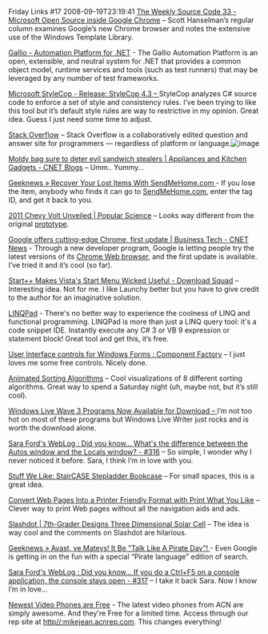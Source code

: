 Friday Links #17
2008-09-19T23:19:41
[The Weekly Source Code 33 - Microsoft Open Source inside Google Chrome](http://www.hanselman.com/blog/TheWeeklySourceCode33MicrosoftOpenSourceInsideGoogleChrome.aspx) – Scott Hanselman’s regular column examines Google’s new Chrome browser and notes the extensive use of the Windows Template Library.

[Gallio - Automation Platform for .NET](http://www.gallio.org/) - The Gallio Automation Platform is an open, extensible, and neutral system for .NET that provides a common object model, runtime services and tools (such as test runners) that may be leveraged by any number of test frameworks.

[Microsoft StyleCop - Release: StyleCop 4.3 – ](http://code.msdn.microsoft.com/Release/ProjectReleases.aspx?ProjectName=sourceanalysis&ReleaseId=1425)StyleCop analyzes C# source code to enforce a set of style and consistency rules. I’ve been trying to like this tool but it’s default style rules are way to restrictive in my opinion. Great idea. Guess I just need some time to adjust.

[Stack Overflow](http://stackoverflow.com/) – Stack Overflow is a collaboratively edited question and answer site for programmers — regardless of platform or language.![image](/content/images/blog/FridayLinks17_10957/image.png)

[Moldy bag sure to deter evil sandwich stealers | Appliances and Kitchen Gadgets - CNET Blogs](http://blogs.cnet.com/8301-13553_1-10042096-32.html?part=rss&tag=feed&subj=AppliancesandKitchenGadgets) – Umm.. Yummy… 

[Geeknews » Recover Your Lost Items With SendMeHome.com ](http://www.geeknews.net/2008/09/16/recover-your-lost-items-with-sendmehomecom)- If you lose the item, anybody who finds it can go to [SendMeHome.com](http://www.sendmehome.com), enter the tag ID, and get it back to you.

[2011 Chevy Volt Unveiled | Popular Science](http://www.popsci.com/cars/article/2008-09/2011-chevy-volt-unveiled) – Looks way different from the original [prototype](http://en.wikipedia.org/wiki/Image:Chevrolet-Volt-DC.jpg).

[Google offers cutting-edge Chrome, first update | Business Tech - CNET News](http://news.cnet.com/8301-1001_3-10042670-92.html?part=rss&subj=news&tag=2547-1_3-0-5) - Through a new developer program, Google is letting people try the latest versions of its [Chrome Web browser](http://news.cnet.com/Meet-Chrome%2C-Googles-shiny-new-browser/2009-1032_3-6246210.html), and the first update is available. I’ve tried it and it’s cool (so far).

[Start++ Makes Vista's Start Menu Wicked Useful - Download Squad](http://www.downloadsquad.com/2008/09/16/start-makes-vistas-start-menu-wicked-useful/) – Interesting idea. Not for me. I like Launchy better but you have to give credit to the author for an imaginative solution.

[LINQPad](http://www.linqpad.net/) - There's no better way to experience the coolness of LINQ and functional programming. LINQPad is more than just a LINQ query tool: it's a code snippet IDE. Instantly execute any C# 3 or VB 9 expression or statement block! Great tool and get this, it’s free.

[User Interface controls for Windows Forms : Component Factory](http://www.componentfactory.com/landing_stackoverflow.php) – I just loves me some free controls. Nicely done.

[Animated Sorting Algorithms](http://vision.bc.edu/%7Edmartin/teaching/sorting/anim-html/all.html) – Cool visualizations of 8 different sorting algorithms. Great way to spend a Saturday night (uh, maybe not, but it’s still cool).

[Windows Live Wave 3 Programs Now Available for Download – ](http://www.labnol.org/software/download-windows-live-wave3-software/4575/)I’m not too hot on most of these programs but Windows Live Writer just rocks and is worth the download alone.

[Sara Ford's WebLog : Did you know... What's the difference between the Autos window and the Locals window? - #316](http://blogs.msdn.com/saraford/archive/2008/09/18/did-you-know-what-s-the-difference-between-the-autos-window-and-the-locals-window-316.aspx) – So simple, I wonder why I never noticed it before. Sara, I think I’m in love with you.

[Stuff We Like: StairCASE Stepladder Bookcase](http://lifehacker.com/5051198/staircase-stepladder-bookcase) – For small spaces, this is a great idea.

[Convert Web Pages Into a Printer Friendly Format with Print What You Like](http://www.labnol.org/internet/printer-friendly-websites-with-print-what-you-like/4596/) – Clever way to print Web pages without all the navigation aids and ads.

[Slashdot | 7th-Grader Designs Three Dimensional Solar Cell](http://hardware.slashdot.org/article.pl?sid=08/09/18/177238&from=rss) – The idea is way cool and the comments on Slashdot are hilarious.

[Geeknews » Avast, ye Mateys! It Be "Talk Like A Pirate Day"! ](http://www.geeknews.net/2008/09/18/avast-ye-mateys-it-be-talk-like-a-pirate-day)- Even Google is getting in on the fun with a special “Pirate language” edition of search.

[Sara Ford's WebLog : Did you know... If you do a Ctrl+F5 on a console application, the console stays open - #317](http://blogs.msdn.com/saraford/archive/2008/09/19/did-you-know-if-you-do-a-ctrl-f5-on-a-console-application-the-console-stays-open-317.aspx) – I take it back Sara. Now I know I’m in love…

[Newest Video Phones are Free](http://myacn.com) - The latest video phones from ACN are simply awesome. And they're Free for a limited time. Access through our rep site at [http//:mikejean.acnrep.com](http://mikejean.acnrep.com). This changes everything!
